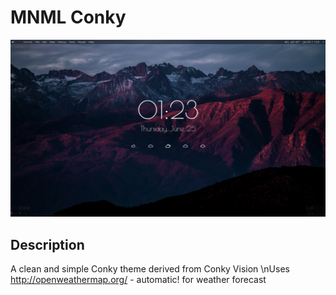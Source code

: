 # MNML Conky
![Preview](https://github.com/VaughnValle/demo/blob/master/preview.png)

## Description
A clean and simple Conky theme derived from Conky Vision
\nUses http://openweathermap.org/ - automatic! for weather forecast
